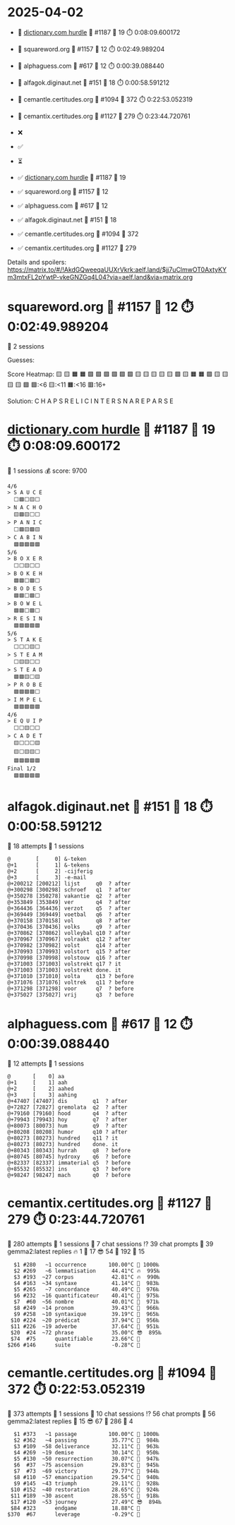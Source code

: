 # 2025-04-02

- 🔗 [dictionary.com hurdle](https://play.dictionary.com/games/todays-hurdle) 🧩 #1187 🥳 19 ⏱️ 0:08:09.600172
- 🔗 squareword.org 🧩 #1157 🥳 12 ⏱️ 0:02:49.989204
- 🔗 alphaguess.com 🧩 #617 🥳 12 ⏱️ 0:00:39.088440
- 🔗 alfagok.diginaut.net 🧩 #151 🥳 18 ⏱️ 0:00:58.591212
- 🔗 cemantle.certitudes.org 🧩 #1094 🥳 372 ⏱️ 0:22:53.052319
- 🔗 cemantix.certitudes.org 🧩 #1127 🥳 279 ⏱️ 0:23:44.720761

- ❌
- ✅
- ⏳

- ✅ [dictionary.com hurdle](https://play.dictionary.com/games/todays-hurdle) 🧩 #1187 🥳 19
- ✅ squareword.org 🧩 #1157 🥳 12
- ✅ alphaguess.com 🧩 #617 🥳 12
- ✅ alfagok.diginaut.net 🧩 #151 🥳 18
- ✅ cemantle.certitudes.org 🧩 #1094 🥳 372
- ✅ cemantix.certitudes.org 🧩 #1127 🥳 279

Details and spoilers: https://matrix.to/#/!AkdGQweeqaUUXrVkrk:aelf.land/$jj7uClmwOT0AxtyKYm3mtxFL2pYwtP-vkeGNZGq4L04?via=aelf.land&via=matrix.org

# squareword.org 🧩 #1157 🥳 12 ⏱️ 0:02:49.989204

📜 2 sessions

Guesses:

Score Heatmap:
    🟨 🟨 🟧 🟧 🟩
    🟩 🟩 🟩 🟩 🟩
    🟨 🟨 🟨 🟨 🟨
    🟩 🟨 🟧 🟧 🟩
    🟨 🟨 🟨 🟨 🟩
    🟩:<6 🟨:<11 🟧:<16 🟥:16+

Solution:
    C H A P S
    R E L I C
    I N T E R
    S N A R E
    P A R S E

# [dictionary.com hurdle](https://play.dictionary.com/games/todays-hurdle) 🧩 #1187 🥳 19 ⏱️ 0:08:09.600172

📜 1 sessions
💰 score: 9700

    4/6
    > S A U C E
      ⬜🟩⬜🟨⬜
    > N A C H O
      🟨🟩🟨⬜⬜
    > P A N I C
      ⬜🟩🟨🟩🟨
    > C A B I N
      🟩🟩🟩🟩🟩
    5/6
    > B O X E R
      ⬜⬜🟨⬜⬜
    > B O K E H
      🟩🟩⬜🟩⬜
    > B O D E S
      🟩🟩⬜🟩⬜
    > B O W E L
      🟩🟩⬜🟩⬜
    > R E S I N
      🟩🟩🟩🟩🟩
    5/6
    > S T A K E
      ⬜⬜⬜🟨⬜
    > S T E A M
      ⬜🟨🟨⬜⬜
    > S T E A D
      🟩🟩🟨⬜🟨
    > P R O B E
      🟩🟩🟩🟩⬜
    > I M P E L
      🟩🟩🟩🟩🟩
    4/6
    > E Q U I P
      ⬜⬜🟨⬜⬜
    > C A D E T
      🟨⬜⬜⬜🟨
      🟨⬜🟨🟨⬜
      🟩🟩🟩🟩🟩
    Final 1/2
      🟩🟩🟩🟩🟩

# alfagok.diginaut.net 🧩 #151 🥳 18 ⏱️ 0:00:58.591212

🤔 18 attempts
📜 1 sessions

    @        [     0] &-teken   
    @+1      [     1] &-tekens  
    @+2      [     2] -cijferig 
    @+3      [     3] -e-mail   
    @+200212 [200212] lijst     q0  ? after
    @+300298 [300298] schroef   q1  ? after
    @+350278 [350278] vakantie  q2  ? after
    @+353849 [353849] ver       q4  ? after
    @+364436 [364436] verzot    q5  ? after
    @+369449 [369449] voetbal   q6  ? after
    @+370158 [370158] vol       q8  ? after
    @+370436 [370436] volks     q9  ? after
    @+370862 [370862] volleybal q10 ? after
    @+370967 [370967] volraakt  q12 ? after
    @+370982 [370982] volst     q14 ? after
    @+370993 [370993] volstort  q15 ? after
    @+370998 [370998] volstouw  q16 ? after
    @+371003 [371003] volstrekt q17 ? it
    @+371003 [371003] volstrekt done. it
    @+371010 [371010] volta     q13 ? before
    @+371076 [371076] voltrek   q11 ? before
    @+371298 [371298] voor      q7  ? before
    @+375027 [375027] vrij      q3  ? before

# alphaguess.com 🧩 #617 🥳 12 ⏱️ 0:00:39.088440

🤔 12 attempts
📜 1 sessions

    @       [    0] aa         
    @+1     [    1] aah        
    @+2     [    2] aahed      
    @+3     [    3] aahing     
    @+47407 [47407] dis        q1  ? after
    @+72827 [72827] gremolata  q2  ? after
    @+79160 [79160] hood       q4  ? after
    @+79943 [79943] hoy        q7  ? after
    @+80073 [80073] hum        q9  ? after
    @+80208 [80208] humor      q10 ? after
    @+80273 [80273] hundred    q11 ? it
    @+80273 [80273] hundred    done. it
    @+80343 [80343] hurrah     q8  ? before
    @+80745 [80745] hydroxy    q6  ? before
    @+82337 [82337] immaterial q5  ? before
    @+85532 [85532] ins        q3  ? before
    @+98247 [98247] mach       q0  ? before

# cemantix.certitudes.org 🧩 #1127 🥳 279 ⏱️ 0:23:44.720761

🤔 280 attempts
📜 1 sessions
🫧 7 chat sessions
⁉️ 39 chat prompts
🤖 39 gemma2:latest replies
🔥   1 🥵  17 😎  54 🥶 192 🧊  15

      $1 #280   ~1 occurrence       100.00°C 🥳 1000‰
      $2 #269   ~6 lemmatisation     44.41°C 🔥  995‰
      $3 #193  ~27 corpus            42.81°C 🔥  990‰
      $4 #163  ~34 syntaxe           41.14°C 🥵  983‰
      $5 #265   ~7 concordance       40.49°C 🥵  976‰
      $6 #232  ~16 quantificateur    40.41°C 🥵  975‰
      $7  #60  ~56 nombre            40.01°C 🥵  971‰
      $8 #249  ~14 pronom            39.43°C 🥵  966‰
      $9 #258  ~10 syntaxique        39.19°C 🥵  965‰
     $10 #224  ~20 prédicat          37.94°C 🥵  956‰
     $11 #226  ~19 adverbe           37.64°C 🥵  951‰
     $20  #24  ~72 phrase            35.00°C 😎  895‰
     $74  #75      quantifiable      23.66°C 🥶
    $266 #146      suite             -0.28°C 🧊

# cemantle.certitudes.org 🧩 #1094 🥳 372 ⏱️ 0:22:53.052319

🤔 373 attempts
📜 1 sessions
🫧 10 chat sessions
⁉️ 56 chat prompts
🤖 56 gemma2:latest replies
🥵  15 😎  67 🥶 286 🧊   4

      $1 #373   ~1 passage          100.00°C 🥳 1000‰
      $2 #362   ~4 passing           35.77°C 🥵  984‰
      $3 #109  ~58 deliverance       32.11°C 🥵  963‰
      $4 #269  ~19 demise            30.14°C 🥵  950‰
      $5 #130  ~50 resurrection      30.07°C 🥵  947‰
      $6  #37  ~75 ascension         29.83°C 🥵  945‰
      $7  #73  ~69 victory           29.77°C 🥵  944‰
      $8 #110  ~57 emancipation      29.54°C 🥵  940‰
      $9 #145  ~43 triumph           29.11°C 🥵  928‰
     $10 #152  ~40 restoration       28.65°C 🥵  924‰
     $11 #189  ~30 ascent            28.55°C 🥵  918‰
     $17 #120  ~53 journey           27.49°C 😎  894‰
     $84 #323      endgame           18.88°C 🥶
    $370  #67      leverage          -0.29°C 🧊
